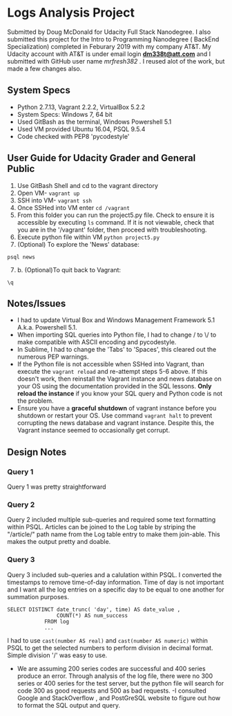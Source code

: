 # Logs Analysis Project
Submitted by Doug McDonald for Udacity Full Stack Nanodegree.
I also submitted this project for the Intro to Programming Nanodegree ( BackEnd Specialization) completed in Feburary 2019 with my company AT&T. My Udacity account with AT&T is under email login **dm338t@att.com** and I submitted with GitHub user name _mrfresh382_ . I reused alot of the work, but made a few changes also.
## System Specs
- Python 2.7.13, Vagrant 2.2.2, VirtualBox 5.2.2
- System Specs: Windows 7, 64 bit
- Used GitBash as the terminal, Windows Powershell 5.1
- Used VM provided Ubuntu 16.04, PSQL 9.5.4
- Code checked with PEP8 'pycodestyle'

## User Guide for Udacity Grader and General Public
1. Use GitBash Shell and cd to the vagrant directory 
2. Open VM- `vagrant up`
3. SSH into VM- `vagrant ssh`
4. Once SSHed into VM enter `cd /vagrant`
5. From this folder you can run the project5.py file. Check to ensure it is accessible by executing `ls` command. If it is not viewable, check that you are in the '/vagrant' folder, then proceed with troubleshooting. 
6. Execute python file within VM `python project5.py`
7. (Optional) To explore the 'News' database:
```
psql news
```
7. b.  (Optional)To quit back to Vagrant:
```
\q 
```

## Notes/Issues 
- I had to update Virtual Box and Windows Management Framework 5.1 A.k.a. Powershell 5.1.
- When importing SQL queries into Python file, I had to change \/ to \\/ to make compatible with ASCII encoding and pycodestyle.
- In Sublime, I had to change the 'Tabs' to 'Spaces', this cleared out the numerous PEP warnings. 
- If the Python file is not accessible when SSHed into Vagrant, than execute the `vagrant reload` and re-attempt steps 5-6 above. If this doesn't work, then reinstall the Vagrant instance and news database on your OS using the documentation provided in the SQL lessons. **Only reload the instance** if you know your SQL query and Python code is not the problem. 
- Ensure you have a **graceful shutdown** of vagrant instance before you shutdown or restart your OS. Use command `vagrant halt` to prevent corrupting the news database and vagrant instance. Despite this, the Vagrant instance seemed to occasionally get corrupt. 

## Design Notes
### Query 1
Query 1 was pretty straightforward
### Query 2
Query 2 included multiple sub-queries and required some text formatting within  PSQL. Articles can be joined to the Log table by striping the "/article/" path name from the Log table entry to make them join-able. This makes the output pretty and doable. 
### Query 3
Query 3 included sub-queries and a calulation within PSQL. I converted the timestamps to remove time-of-day information. Time of day is not important and I want all the log entries on a specific day to be equal to one another for summation purposes. 
```
SELECT DISTINCT date_trunc( 'day', time) AS date_value ,
                COUNT(*) AS num_success
            FROM log
            ...
```
I had to use `cast(number AS real)` and `cast(number AS numeric)` within PSQL to get the selected numbers to perform division in decimal format. Simple division '/' was easy to use. 
- We are assuming 200 series codes are successful and 400 series produce an error. Through analysis of the log file, there were no 300 series or 400 series for the test server, but the python file will search for code 300 as good requests and 500 as bad requests. 
-I consulted Google and StackOverflow , and PostGreSQL website to figure out how to format the SQL output and query. 

